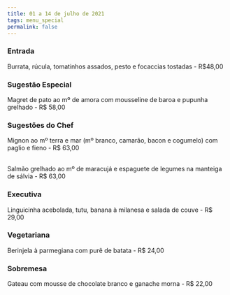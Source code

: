 ```yaml
---
title: 01 a 14 de julho de 2021
tags: menu_special
permalink: false
---
```

### Entrada

Burrata, rúcula, tomatinhos assados, pesto e focaccias tostadas - R$48,00

### Sugestão Especial

Magret de pato ao mº de amora com mousseline de baroa e pupunha grelhado - R$ 58,00

### Sugestões do Chef

Mignon ao mº terra e mar (mº branco, camarão, bacon e cogumelo) com paglio e fieno - R$ 63,00

\
Salmão grelhado ao mº de maracujá e espaguete de legumes na manteiga de sálvia - R$ 63,00

### Executiva

Linguicinha acebolada, tutu, banana à milanesa e salada de couve - R$ 29,00

### Vegetariana

Berinjela à parmegiana com purê de batata - R$ 24,00

### Sobremesa

Gateau com mousse de chocolate branco e ganache morna - R$ 22,00